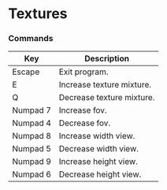 # Textures

### Commands

| Key      | Description               |
| -------- | ------------------------- |
| Escape   | Exit program.             |
| E        | Increase texture mixture. |
| Q        | Decrease texture mixture. |
| Numpad 7 | Increase fov.             |
| Numpad 4 | Decrease fov.             |
| Numpad 8 | Increase width view.      |
| Numpad 5 | Decrease width view.      |
| Numpad 9 | Increase height view.     |
| Numpad 6 | Decrease height view.     |

